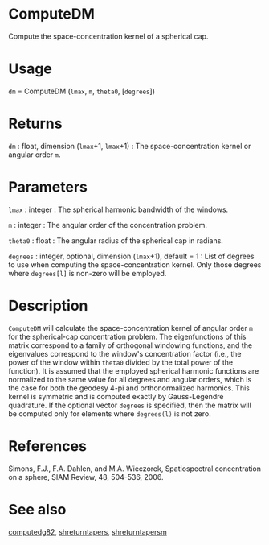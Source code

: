# ComputeDM

Compute the space-concentration kernel of a spherical cap.

# Usage

`dm` = ComputeDM (`lmax`, `m`, `theta0`, [`degrees`])

# Returns

`dm` : float, dimension (`lmax`+1, `lmax`+1)
:   The space-concentration kernel or angular order `m`.

# Parameters

`lmax` : integer
:   The spherical harmonic bandwidth of the windows.

`m` : integer
:   The angular order of the concentration problem.

`theta0` : float
:   The angular radius of the spherical cap in radians.

`degrees` : integer, optional, dimension (`lmax`+1), default = 1
:   List of degrees to use when computing the space-concentration kernel. Only those degrees where `degrees[l]` is non-zero will be employed.

# Description

`ComputeDM` will calculate the space-concentration kernel of angular order `m` for the spherical-cap concentration problem. The eigenfunctions of this matrix correspond to a family of orthogonal windowing functions, and the eigenvalues correspond to the window's concentration factor (i.e., the power of the window within `theta0` divided by the total power of the function). It is assumed that the employed spherical harmonic functions are normalized to the same value for all degrees and angular orders, which is the case for both the geodesy 4-pi and orthonormalized harmonics. This kernel is symmetric and is computed exactly by Gauss-Legendre quadrature. If the optional vector `degrees` is specified, then the matrix will be computed only for elements where `degrees(l)` is not zero.

# References

Simons, F.J., F.A. Dahlen, and M.A. Wieczorek, Spatiospectral concentration on a sphere, SIAM Review, 48, 504-536, 2006.

# See also

[computedg82](pycomputedg82.html), [shreturntapers](pyshreturntapers.html), [shreturntapersm](pyshreturntapersm.html)
